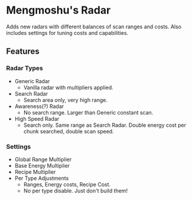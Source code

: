# Mengmoshu's Radar
Adds new radars with different balances of scan ranges and costs. Also includes settings for tuning costs and capabilities.

## Features
### Radar Types
* Generic Radar
  - Vanilla radar with multipliers applied.
* Search Radar
  - Search area only, very high range.
* Awareness(?) Radar
  - No search range. Larger than Generic constant scan.
* High Speed Radar
  - Search only. Same range as Search Radar. Double energy cost per chunk searched, double scan speed.

### Settings
* Global Range Multiplier
* Base Energy Multiplier
* Recipe Multiplier
* Per Type Adjustments
  - Ranges, Energy costs, Recipe Cost.
  - No per type disable. Just don't build them!
